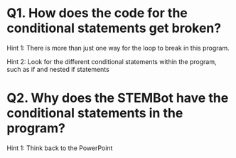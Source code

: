 # Q1. How does the code for the conditional statements get broken? 

Hint 1: There is more than just one way for the loop to break in this program. 

Hint 2: Look for the different conditional statements within the program, such as if and nested if statements


# Q2. Why does the STEMBot have the conditional statements in the program?

Hint 1: Think back to the PowerPoint

